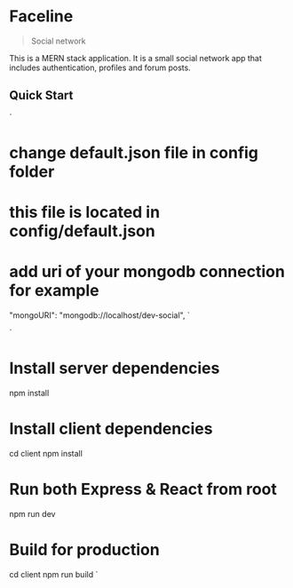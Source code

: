# Faceline
> Social network

This is a MERN stack application. It is a small social network app that includes authentication, profiles and forum posts.

## Quick Start

`
# change default.json file in config folder

# this file is located in config/default.json

# add uri of your mongodb connection for example

 "mongoURI": "mongodb://localhost/dev-social",
`

`
# Install server dependencies
npm install

# Install client dependencies
cd client
npm install

# Run both Express & React from root
npm run dev

# Build for production
cd client
npm run build
`
